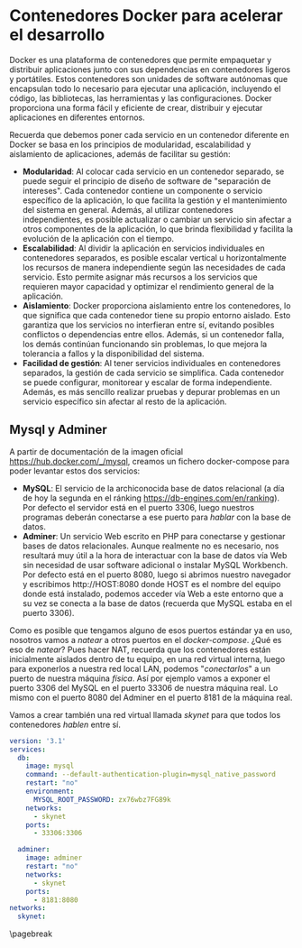 # Contenedores Docker para acelerar el desarrollo

Docker es una plataforma de contenedores que permite empaquetar y distribuir aplicaciones junto con sus dependencias en contenedores ligeros y portátiles. Estos contenedores son unidades de software autónomas que encapsulan todo lo necesario para ejecutar una aplicación, incluyendo el código, las bibliotecas, las herramientas y las configuraciones. Docker proporciona una forma fácil y eficiente de crear, distribuir y ejecutar aplicaciones en diferentes entornos.

Recuerda que debemos poner cada servicio en un contenedor diferente en Docker se basa en los principios de modularidad, escalabilidad y aislamiento de aplicaciones, además de facilitar su gestión:

* **Modularidad**: Al colocar cada servicio en un contenedor separado, se puede seguir el principio de diseño de software de "separación de intereses". Cada contenedor contiene un componente o servicio específico de la aplicación, lo que facilita la gestión y el mantenimiento del sistema en general. Además, al utilizar contenedores independientes, es posible actualizar o cambiar un servicio sin afectar a otros componentes de la aplicación, lo que brinda flexibilidad y facilita la evolución de la aplicación con el tiempo.
* **Escalabilidad**: Al dividir la aplicación en servicios individuales en contenedores separados, es posible escalar vertical u horizontalmente los recursos de manera independiente según las necesidades de cada servicio. Esto permite asignar más recursos a los servicios que requieren mayor capacidad y optimizar el rendimiento general de la aplicación.
* **Aislamiento**: Docker proporciona aislamiento entre los contenedores, lo que significa que cada contenedor tiene su propio entorno aislado. Esto garantiza que los servicios no interfieran entre sí, evitando posibles conflictos o dependencias entre ellos. Además, si un contenedor falla, los demás continúan funcionando sin problemas, lo que mejora la tolerancia a fallos y la disponibilidad del sistema.
* **Facilidad de gestión**: Al tener servicios individuales en contenedores separados, la gestión de cada servicio se simplifica. Cada contenedor se puede configurar, monitorear y escalar de forma independiente. Además, es más sencillo realizar pruebas y depurar problemas en un servicio específico sin afectar al resto de la aplicación.

## Mysql y Adminer

A partir de documentación de la imagen oficial <https://hub.docker.com/_/mysql>, creamos un fichero docker-compose para poder levantar estos dos servicios:

* **MySQL**: El servicio de la archiconocida base de datos relacional (a día de hoy la segunda en el ránking <https://db-engines.com/en/ranking>).  Por defecto el servidor está en el puerto 3306, luego nuestros programas deberán conectarse a ese puerto para *hablar* con la base de datos.
* **Adminer**: Un servicio Web escrito en PHP para conectarse y gestionar bases de datos relacionales. Aunque realmente no es necesario, nos resultará muy útil a la hora de interactuar con la base de datos vía Web sin necesidad de usar software adicional o instalar MySQL Workbench. Por defecto está en el puerto 8080, luego si abrimos nuestro navegador y escribimos http://HOST:8080 donde HOST es el nombre del equipo donde está instalado, podemos acceder vía Web a este entorno que a su vez se conecta a la base de datos (recuerda que MySQL estaba en el puerto 3306).

Como es posible que tengamos alguno de esos puertos estándar ya en uso, nosotros vamos a *natear* a otros puertos en el *docker-compose*. ¿Qué es eso de *natear*? Pues hacer NAT, recuerda que los contenedores están inicialmente aislados dentro de tu equipo, en una red virtual interna, luego para exponerlos a nuestra red local LAN, podemos "*conectarlos*" a un puerto de nuestra máquina *física*. Así por ejemplo vamos a exponer el puerto 3306 del MySQL en el puerto 33306 de nuestra máquina real. Lo mismo con el puerto 8080 del Adminer en el puerto 8181 de la máquina real.

Vamos a crear también una red virtual llamada *skynet* para que todos los contenedores *hablen* entre sí.

```yaml
version: '3.1'
services:
  db:
    image: mysql
    command: --default-authentication-plugin=mysql_native_password
    restart: "no"
    environment:
      MYSQL_ROOT_PASSWORD: zx76wbz7FG89k
    networks:
      - skynet
    ports:
      - 33306:3306

  adminer:
    image: adminer
    restart: "no"
    networks:
      - skynet
    ports:
      - 8181:8080
networks:
  skynet:

```



\pagebreak

